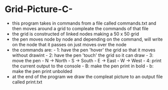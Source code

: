 # Grid-Picture-C-
- this program takes in commands from a file called commands.txt and then moves around a grid to compleate the commands of that file
- the grid is constructed of linked nodes making a 50 x 50 grid
- the pen moves node by node and depending on the command, will write on the node that it passes on just moves over the node
- the commands are: 
      - 1:  have the pen 'hover' the grid so that it moves without drawint
      - 2:  have the pen 'touch' the grid so it can draw
      - 3:  move the pen
            - N -> North
            - S -> South
            - E -> East
            - W -> West
      - 4:  print the current output to the console
      - B:  make the pen print in bold
      - b:  make the pen print unbolded
- at the end of the program we draw the compleat picture to an output file called print.txt
